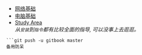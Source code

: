 
*  [网络基础](http://www.study-area.org/network/network.htm)  
*  [电脑基础](http://www.study-area.org/compu/compu.htm)  
* [Study Area](http://www.study-area.org/menu2.htm)  
_从`安装`到`指令`都有比较全面的指导, 可以没事上去逛逛。_

```git remote add gitbook https://git.gitbook.com/yixuanburnett/trypython.git  
```git push -u gitbook master  
备用防呆
